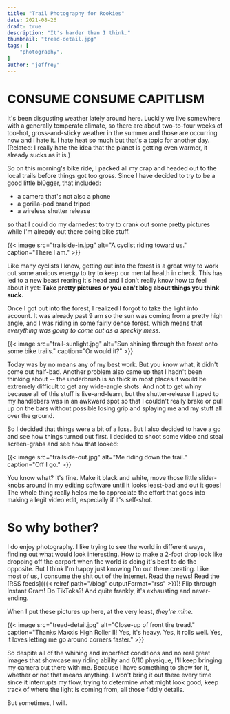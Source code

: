 ```yaml
---
title: "Trail Photography for Rookies"
date: 2021-08-26
draft: true
description: "It's harder than I think."
thumbnail: "tread-detail.jpg"
tags: [
    "photography",
]
author: "jeffrey"
---
```


# CONSUME CONSUME CAPITLISM

It's been disgusting weather lately around here. Luckily we live somewhere with a generally temperate climate, so there are about two-to-four weeks of too-hot, gross-and-sticky weather in the summer and those are occurring now and I hate it. I hate heat so much but that's a topic for another day. (Related: I really hate the idea that the planet is getting even warmer, it already sucks as it is.)

So on this morning's bike ride, I packed all my crap and headed out to the local trails before things got too gross. Since I have decided to try to be a good little bl0gger, that included:

- a camera that's not also a phone
- a gorilla-pod brand tripod
- a wireless shutter release

so that I could do my darnedest to try to crank out some pretty pictures while I'm already out there doing bike stuff.

{{< image src="trailside-in.jpg" alt="A cyclist riding toward us." caption="There I am." >}}

Like many cyclists I know, getting out into the forest is a great way to work out some anxious energy to try to keep our mental health in check. This has led to a new beast rearing it's head and I don't really know how to feel about it yet: **Take pretty pictures or you can't blog about things you think suck.**

Once I got out into the forest, I realized I forgot to take the light into account. It was already past 9 am so the sun was coming from a pretty high angle, and I was riding in some fairly dense forest, which means that *everything was going to come out as a speckly mess*.

{{< image src="trail-sunlight.jpg" alt="Sun shining through the forest onto some bike trails." caption="Or would it?" >}}

Today was by no means any of my best work. But you know what, it didn't come out half-bad. Another problem also came up that I hadn't been thinking about -- the underbrush is so thick in most places it would be extremely difficult to get any wide-angle shots. And not to get whiny because all of this stuff is live-and-learn, but the shutter-release I taped to my handlebars was in an awkward spot so that I couldn't really brake or pull up on the bars without possible losing grip and splaying me and my stuff all over the ground.

So I decided that things were a bit of a loss. But I also decided to have a go and see how things turned out first. I decided to shoot some video and steal screen-grabs and see how that looked:

{{< image src="trailside-out.jpg" alt="Me riding down the trail." caption="Off I go." >}}

You know what? It's fine. Make it black and white, move those little slider-knobs around in my editing software until it looks least-bad and out it goes! The whole thing really helps me to appreciate the effort that goes into making a legit video edit, especially if it's self-shot.

# So why bother?

I do enjoy photography. I like trying to see the world in different ways, finding out what would look interesting. How to make a 2-foot drop look like dropping off the carport when the world is doing it's best to do the opposite. But I think I'm happy just knowing I'm out there creating. Like most of us, I consume the shit out of the internet. Read the news! Read the [RSS feeds]({{< relref path="/blog" outputFormat="rss" >}})! Flip through Instant Gram! Do TikToks?! And quite frankly, it's exhausting and never-ending.

When I put these pictures up here, at the very least, *they're mine.*

{{< image src="tread-detail.jpg" alt="Close-up of front tire tread." caption="Thanks Maxxis High Roller II! Yes, it's heavy. Yes, it rolls well. Yes, it loves letting me go around corners faster." >}}

So despite all of the whining and imperfect conditions and no real great images that showcase my riding ability and 6/10 physique, I'll keep bringing my camera out there with me. Because I have something to show for it, whether or not that means anything. I won't bring it out there every time since it interrupts my flow, trying to determine what might look good, keep track of where the light is coming from, all those fiddly details.

But sometimes, I will.